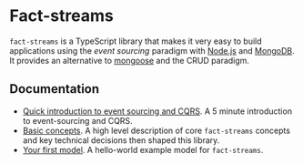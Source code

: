 # Fact-streams

`fact-streams` is a TypeScript library that makes it very easy to build applications using the *event sourcing* paradigm with [Node.js](https://nodejs.org) and [MongoDB](https://www.mongodb.org/). It provides an alternative to [mongoose](https://mongoosejs.com/) and the CRUD paradigm.

## Documentation

- [Quick introduction to event sourcing and CQRS](docs/crud-vs-event-sourcing/crud-vs-event-sourcing.md). A 5 minute introduction to event-sourcing and CQRS.
- [Basic concepts](docs/basic-concepts/basic-concepts.md). A high level description of core `fact-streams` concepts and key technical decisions then shaped this library.
- [Your first model](docs/hello-world/hello-world.md). A hello-world example model for `fact-streams`.
<!-- - [Crafting commands](docs\crafting-commands\crafting-commands.md). Describes a pragmatic approach to building real-world database models with `fact-streams`. It covers runtime type validation, type coercion and integration with external systems. -->
<!-- - [Read views](). Describes a pragmatic approach to writing the read-views of your models -->
